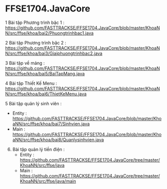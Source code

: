 # FFSE1704.JavaCore
1 Bài tập Phương trình bậc 1  : https://github.com/FASTTRACKSE/FFSE1704.JavaCore/blob/master/KhoaNN/src/ffse/khoa/bai2/Phuongtrinhbac1.java

2 Bài tập Phương trình bậc 2 : 
https://github.com/FASTTRACKSE/FFSE1704.JavaCore/blob/master/KhoaNN/src/ffse/khoa/bai3/Giaiphuongtrinhbac2.java

3 Bài tập về mảng :
https://github.com/FASTTRACKSE/FFSE1704.JavaCore/blob/master/KhoaNN/src/ffse/khoa/bai5/BaiTapMang.java

4 Bài tập Thiết Kế Menu : 
https://github.com/FASTTRACKSE/FFSE1704.JavaCore/blob/master/KhoaNN/src/ffse/khoa/bai6/ThietKeMenu.java

5 Bài tập quản lý sinh viên : 
   + Entity : https://github.com/FASTTRACKSE/FFSE1704.JavaCore/blob/master/KhoaNN/src/ffse/khoa/bai7/Sinhvien.java
   + Main : https://github.com/FASTTRACKSE/FFSE1704.JavaCore/blob/master/KhoaNN/src/ffse/khoa/bai8/Quanlysinhvien.java

6. Bài tập quản lý tiền điện  : 
   + Entity : https://github.com/FASTTRACKSE/FFSE1704.JavaCore/tree/master/KhoaNN/src/ffse/java
   + Main : https://github.com/FASTTRACKSE/FFSE1704.JavaCore/tree/master/KhoaNN/src/ffse/java/main
   
